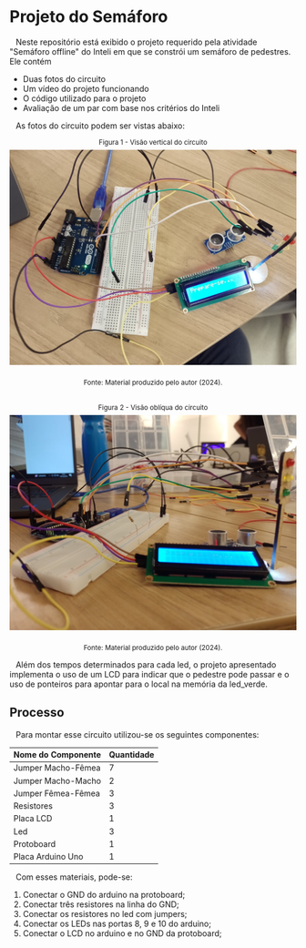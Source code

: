 # Projeto do Semáforo

&ensp; Neste repositório está exibido o projeto requerido pela atividade "Semáforo offline" do Inteli em que se constrói um semáforo de pedestres. Ele contém
- Duas fotos do circuito
- Um vídeo do projeto funcionando
- O código utilizado para o projeto
- Avaliação de um par com base nos critérios do Inteli

&ensp; As fotos do circuito podem ser vistas abaixo:
<br>
<div align="center">
  <sup>Figura 1 - Visão vertical do circuito</sup>

  <img src="semaforo/IMG_20241029_132134.jpg" alt="Visão vertical do circuito">

  <sub>Fonte: Material produzido pelo autor (2024).</sub>
</div>

<br>
<div align="center">
  <sup>Figura 2 - Visão oblíqua do circuito</sup>

  <img src="/semaforo/IMG_20241029_132148.jpg" alt="Visão obliqua do circuito">

  <sub>Fonte: Material produzido pelo autor (2024).</sub>
</div>

&ensp; Além dos tempos determinados para cada led, o projeto apresentado implementa o uso de um LCD para indicar que o pedestre pode passar e o uso de ponteiros para apontar para o local na memória da led_verde.

## Processo

&ensp; Para montar esse circuito utilizou-se os seguintes componentes:

| Nome do Componente | Quantidade |
|---------------------|--------------------|
| Jumper Macho-Fêmea | 7 |
| Jumper Macho-Macho | 2 |
| Jumper Fêmea-Fêmea | 3 |
| Resistores | 3 |
| Placa LCD | 1 |
| Led | 3 |
| Protoboard | 1 |
| Placa Arduino Uno | 1 |

&ensp; Com esses materiais, pode-se:
1. Conectar o GND do arduino na protoboard;
2. Conectar três resistores na linha do GND;
3. Conectar os resistores no led com jumpers;
4. Conectar os LEDs nas portas 8, 9 e 10 do arduino;
5. Conectar o LCD no arduino e no GND da protoboard;
